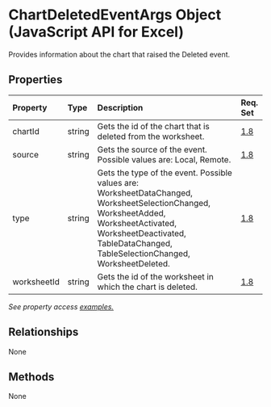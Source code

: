# ChartDeletedEventArgs Object (JavaScript API for Excel)

Provides information about the chart that raised the Deleted event.

## Properties

| Property	   | Type	|Description| Req. Set|
|:---------------|:--------|:----------|:----|
|chartId|string|Gets the id of the chart that is deleted from the worksheet.|[1.8](../requirement-sets/excel-api-requirement-sets.md)|
|source|string|Gets the source of the event. Possible values are: Local, Remote.|[1.8](../requirement-sets/excel-api-requirement-sets.md)|
|type|string|Gets the type of the event. Possible values are: WorksheetDataChanged, WorksheetSelectionChanged, WorksheetAdded, WorksheetActivated, WorksheetDeactivated, TableDataChanged, TableSelectionChanged, WorksheetDeleted.|[1.8](../requirement-sets/excel-api-requirement-sets.md)|
|worksheetId|string|Gets the id of the worksheet in which the chart is deleted.|[1.8](../requirement-sets/excel-api-requirement-sets.md)|

_See property access [examples.](#property-access-examples)_

## Relationships
None


## Methods
None

